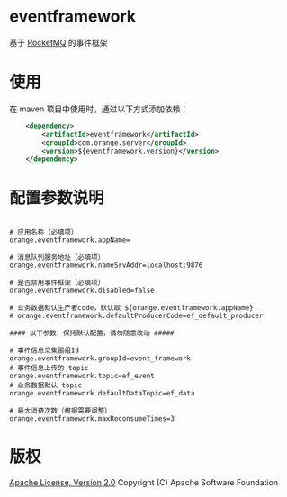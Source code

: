 # eventframework
基于 [RocketMQ](http://rocketmq.apache.org/) 的事件框架

# 使用
在 maven 项目中使用时，通过以下方式添加依赖：
```xml
    <dependency>
        <artifactId>eventframework</artifactId>
        <groupId>com.orange.server</groupId>
        <version>${eventframework.version}</version>
    </dependency>
```

# 配置参数说明
```properties

# 应用名称（必填项）
orange.eventframework.appName=

# 消息队列服务地址（必填项）
orange.eventframework.nameSrvAddr=localhost:9876

# 是否禁用事件框架（必填项）
orange.eventframework.disabled=false

# 业务数据默认生产者code，默认取 ${orange.eventframework.appName}
# orange.eventframework.defaultProducerCode=ef_default_producer

#### 以下参数，保持默认配置，请勿随意改动 #####

# 事件信息采集器组Id
orange.eventframework.groupId=event_framework
# 事件信息上传的 topic
orange.eventframework.topic=ef_event
# 业务数据默认 topic
orange.eventframework.defaultDataTopic=ef_data

# 最大消费次数（根据需要调整）
orange.eventframework.maxReconsumeTimes=3

```

# 版权
[Apache License, Version 2.0](http://www.apache.org/licenses/LICENSE-2.0.html) Copyright (C) Apache Software Foundation

